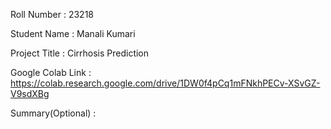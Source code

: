 Roll Number       :    23218

Student Name      :   Manali Kumari

Project Title     :   Cirrhosis Prediction

Google Colab Link :   https://colab.research.google.com/drive/1DW0f4pCq1mFNkhPECv-XSvGZ-V9sdXBg

Summary(Optional) :   
